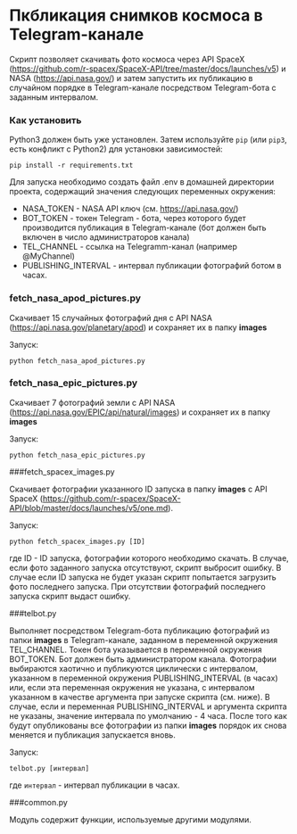 # Пкбликация снимков космоса в Telegram-канале

Скрипт позволяет скачивать фото космоса через API SpaceX 
(https://github.com/r-spacex/SpaceX-API/tree/master/docs/launches/v5) и NASA (https://api.nasa.gov/) и затем запустить их публикацию
в случайном порядке в Telegram-канале посредством Telegram-бота с заданным интервалом.

### Как установить

Python3 должен быть уже установлен.
Затем используйте `pip` (или `pip3`, есть конфликт с Python2) для установки зависимостей:

```
pip install -r requirements.txt
```

Для запуска необходимо создать файл .env в домашней директории проекта, содержащий значения следующих переменных 
окружения:

- NASA_TOKEN - NASA API ключ (см. https://api.nasa.gov/)
- BOT_TOKEN - токен Telegram - бота, через которого будет производится публикация в Telegram-канале (бот должен быть включен
в число администраторов канала)
- TEL_CHANNEL - ссылка на Telegramm-канал (например @MyChannel)
- PUBLISHING_INTERVAL - интервал публикации фотографий ботом в часах.

### fetch_nasa_apod_pictures.py

Скачивает 15 случайных фотографий дня с API NASA (https://api.nasa.gov/planetary/apod) и сохраняет их в папку **images**

Запуск:

```python fetch_nasa_apod_pictures.py```

### fetch_nasa_epic_pictures.py

Скачивает 7 фотографий земли с API NASA (https://api.nasa.gov/EPIC/api/natural/images) и сохраняет их в папку **images**

Запуск:

```python fetch_nasa_epic_pictures.py```

###fetch_spacex_images.py

Скачивает фотографии указанного ID запуска в папку **images** с API SpaceX (https://github.com/r-spacex/SpaceX-API/blob/master/docs/launches/v5/one.md).

Запуск:

```python fetch_spacex_images.py [ID]```

где ID - ID запуска, фотографии которого необходимо скачать.
В случае, если фото заданного запуска отсутствуют, скрипт выбросит ошибку.
В случае если ID запуска не будет указан скрипт попытается загрузить фото последнего запуска. При отсутствии фотографий последнего
запуска скрипт выдаст ошибку.

###telbot.py

Выполняет посредством Telegram-бота публикацию фотографий из папки **images** в Telegram-канале, заданном в переменной окружения TEL_CHANNEL.
Токен бота указывается в переменной окружения BOT_TOKEN. Бот должен быть администратором канала. Фотографии выбираются хаотично и публикуются циклически с интервалом,
указанном в переменной окружения PUBLISHING_INTERVAL (в часах) или, если эта переменная окружения не указана, с интервалом указанном в качестве
аргумента при запуске скрипта (см. ниже). В случае, если и переменная PUBLISHING_INTERVAL и аргумента скрипта не указаны, значение интервала 
по умолчанию - 4 часа. После того как будут опубликованы все фотографии из папки **images** порядок их снова меняется и публикация запускается вновь.

Запуск:

```telbot.py [интервал]```

где `интервал` - интервал публикации в часах. 


###common.py

Модуль содержит функции, используемые другими модулями.
